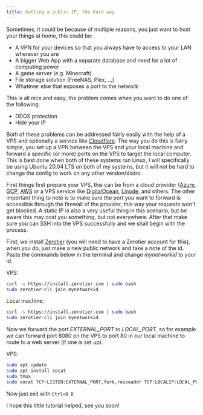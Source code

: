 ```yaml
---
title: Getting a public IP, the hard way
---
```


Sometimes, it could be because of multiple reasons, you just want to host your things at home, this could be:
- A VPN for your devices so that you always have to access to your LAN wherever you are
- A bigger Web App with a separate database and need for a lot of computing power
- A game server (e.g. Minecraft)
- File storage solution (FreeNAS, Plex, ..,)
- Whatever else that exposes a port to the network

This is all nice and easy, the problem comes when you want to do one of the following:
- DDOS protection
- Hide your IP

Both of these problems can be addressed fairly easily with the help of a VPS and optionally a service like [Cloudflare](https://www.cloudflare.com/). The way you do this is fairly simple, you set up a VPN between the VPS and your local machine and forward a specific (or more) ports on the VPS to target the local computer. This is best done when both of these systems run Linux, I will specifically be using Ubuntu 20.04 LTS on both of my systems, but it will not be hard to change the config to work on any other version/distro.

First things first prepare your VPS, this can be from a cloud provider ([Azure](http://), [GCP](https://cloud.google.com/),  [AWS](https://aws.amazon.com/) or a VPS service like [DigitalOcean](https://www.digitalocean.com/), [Linode](https://www.linode.com/), and others. The other important thing to note is to make sure the port you want to forward is accessible through the firewall of the provider, this way your requests won't get blocked. A static IP is also a very useful thing in this scenario, but be aware this may cost you something, but not everywhere. After that make sure you can SSH into the VPS successfully and we shall begin with the process.

First, we install [Zerotier](https://www.zerotier.com/) (you will need to have a Zerotier account for this), when you do, just make a new public network and take a note of the id. Paste the commands below in the terminal and change *mynetworkid* to your id.

VPS:
```bash
curl -s https://install.zerotier.com | sudo bash
sudo zerotier-cli join mynetworkid
```

Local machine:
```bash
curl -s https://install.zerotier.com | sudo bash
sudo zerotier-cli join mynetworkid
```

Now we forward the port *EXTERNAL_PORT* to *LOCAL_PORT*, so for example we can forward port 8080 on the VPS to port 80 in our local machine to route to a web server (if one is set up).

VPS:
```bash
sudo apt update
sudo apt install socat
sudo tmux
sudo socat TCP-LISTEN:EXTERNAL_PORT,fork,reuseaddr TCP:LOCALIP:LOCAL_PORT 
```
Now just exit with `Ctrl+B D`

I hope this little tutorial helped, see you soon!
